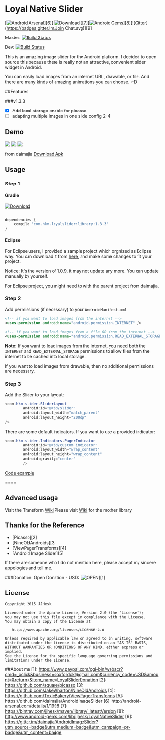 # Loyal Native Slider 
[![Android Arsenal](https://img.shields.io/badge/Android%20Arsenal-Loyal%20Native%20Slider-brightgreen.svg?style=flat)][6][ ![Download](https://api.bintray.com/packages/jjhesk/maven/library/images/download.svg) ][7][![Android Gems](http://www.android-gems.com/badge/jjhesk/LoyalNativeSlider.svg?branch=master)][8][![Gitter](https://badges.gitter.im/Join Chat.svg)][9]
 
Master: [![Build Status](https://travis-ci.org/jjhesk/LoyalNativeSlider.svg)](https://travis-ci.org/jjhesk/LoyalNativeSlider)

Dev: [![Build Status](https://travis-ci.org/jjhesk/LoyalNativeSlider.svg?branch=dev)](https://travis-ci.org/jjhesk/LoyalNativeSlider)

This is an amazing image slider for the Android platform. I decided to open source this because there is really not an attractive, convenient slider widget in Android.
 
You can easily load images from an internet URL, drawable, or file. And there are many kinds of amazing animations you can choose. :-D

##Features

###v1.3.3
- [x] Add local storage enable for picasso
- [ ] adapting multiple images in one slide config 2-4

## Demo
 
![](scn/device-2015-06-17-142823.png)
![](scn/device-2015-06-17-150718.png)
![](scn/device-2015-06-17-150829.png)

from daimajia [Download Apk](https://github.com/daimajia/AndroidImageSlider/releases/download/v1.0.8/demo-1.0.8.apk)
 
## Usage

### Step 1

#### Gradle
[ ![Download](https://api.bintray.com/packages/jjhesk/maven/library/images/download.svg) ](https://bintray.com/jjhesk/maven/library/_latestVersion)
```gradle

dependencies {
    compile 'com.hkm.loyalslider:library:1.3.3'
}

```


#### Eclipse

For Eclipse users, I provided a sample project which orgnized as Eclipse way. You can download it from [here](https://github.com/daimajia/AndroidImageSlider/releases/download/v1.0.9/AndroidImageSlider-Eclipse.zip), and make some changes to fit your project.

Notice: It's the version of 1.0.9, it may not update any more. You can update manually by yourself.

For Eclipse project, you might need to with the parent project from daimajia.

### Step 2

Add permissions (if necessary) to your `AndroidManifest.xml`

```xml
<!-- if you want to load images from the internet -->
<uses-permission android:name="android.permission.INTERNET" /> 

<!-- if you want to load images from a file OR from the internet -->
<uses-permission android:name="android.permission.READ_EXTERNAL_STORAGE" />
```

**Note:** If you want to load images from the internet, you need both the `INTERNET` and `READ_EXTERNAL_STORAGE` permissions to allow files from the internet to be cached into local storage.

If you want to load images from drawable, then no additional permissions are necessary.

### Step 3

Add the Slider to your layout:
 
```java
<com.hkm.slider.SliderLayout
        android:id="@+id/slider"
        android:layout_width="match_parent"
        android:layout_height="200dp"
/>
```        
 
There are some default indicators. If you want to use a provided indicator:
 
```java
<com.hkm.slider.Indicators.PagerIndicator
        android:id="@+id/custom_indicator"
        android:layout_width="wrap_content"
        android:layout_height="wrap_content"
        android:gravity="center"
        />
```

[Code example](https://github.com/jjhesk/LoyalNativeSlider/blob/master/demo/src/main/java/com/daimajia/slider/demo/MainActivity.java)
 
====

## Advanced usage
Visit the Transform [Wiki](https://github.com/jjhesk/LoyalNativeSlider/wiki)
Please visit [Wiki](https://github.com/daimajia/AndroidImageSlider/wiki) for the mother library
 
## Thanks for the Reference

- [Picasso][2]
- [NineOldAndroids][3]
- [ViewPagerTransforms][4]
- [Android Image Slider][5]

If there are someone who I do not mention here, please accept my sincere appologies and tell me.



###Donation:
Open Donation - USD: [![OPEN](http://i.imgur.com/wUWK6e1.jpg)][1]

License
--------

    Copyright 2015 JJHesk

    Licensed under the Apache License, Version 2.0 (the "License");
    you may not use this file except in compliance with the License.
    You may obtain a copy of the License at

       http://www.apache.org/licenses/LICENSE-2.0

    Unless required by applicable law or agreed to in writing, software
    distributed under the License is distributed on an "AS IS" BASIS,
    WITHOUT WARRANTIES OR CONDITIONS OF ANY KIND, either express or implied.
    See the License for the specific language governing permissions and
    limitations under the License.


##About me
[1]: https://www.paypal.com/cgi-bin/webscr?cmd=_xclick&business=ooxfordck@gmail.com&currency_code=USD&amount=&return=&item_name=LoyalSliderDonation
[2]: https://github.com/square/picasso
[3]: https://github.com/JakeWharton/NineOldAndroids
[4]: https://github.com/ToxicBakery/ViewPagerTransforms
[5]: https://github.com/daimajia/AndroidImageSlider
[6]: http://android-arsenal.com/details/1/1998
[7]: https://bintray.com/jjhesk/maven/library/_latestVersion
[8]: http://www.android-gems.com/lib/jjhesk/LoyalNativeSlider
[9]: https://gitter.im/daimajia/AndroidImageSlider?utm_source=badge&utm_medium=badge&utm_campaign=pr-badge&utm_content=badge
